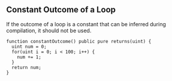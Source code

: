 ## Constant Outcome of a Loop

If the outcome of a loop is a constant that can be inferred during compilation, it should not be used.

```
function constantOutcome() public pure returns(uint) {
  uint num = 0;
  for(uint i = 0; i < 100; i++) {
    num += 1;
  }
  return num;
}
```

